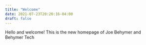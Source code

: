 ```yaml
---
title: "Welcome"
date: 2021-07-23T20:20:16-04:00
draft: false
---
```


Hello and welcome! 
This is the new homepage of Joe Behymer and Behymer Tech


